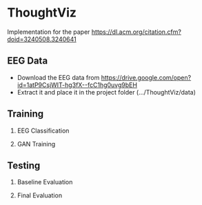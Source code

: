 # ThoughtViz
Implementation for the paper https://dl.acm.org/citation.cfm?doid=3240508.3240641

## EEG Data

* Download the EEG data from https://drive.google.com/open?id=1atP9CsjWIT-hg3fX--fcC1hg0uvg9bEH
* Extract it and place it in the project folder (.../ThoughtViz/data)

## Training

1. EEG Classification

2. GAN Training

## Testing

1. Baseline Evaluation

2. Final Evaluation
